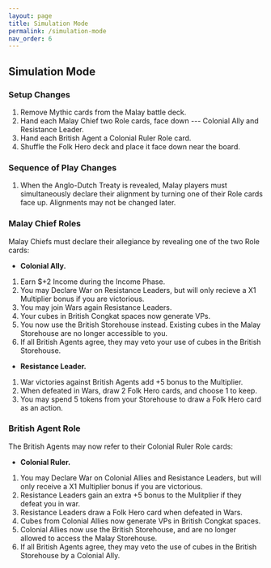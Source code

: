 ```yaml
---
layout: page
title: Simulation Mode
permalink: /simulation-mode
nav_order: 6
---
```


## Simulation Mode

### Setup Changes
1. Remove Mythic cards from the Malay battle deck.
2. Hand each Malay Chief two Role cards, face down --- Colonial Ally and Resistance Leader.
3. Hand each British Agent a Colonial Ruler Role card.
4. Shuffle the Folk Hero deck and place it face down near the board.

### Sequence of Play Changes
1. When the Anglo-Dutch Treaty is revealed, Malay players must simultaneously declare their alignment by turning one of their Role cards face up. Alignments may not be changed later.

### Malay Chief Roles
Malay Chiefs must declare their allegiance by revealing one of the two Role cards:

- **Colonial Ally.**
1. Earn $+2 Income during the Income Phase. 
2. You may Declare War on Resistance Leaders, but will only recieve a X1 Multiplier bonus if you are victorious.
3. You may join Wars again Resistance Leaders.
4. Your cubes in British Congkat spaces now generate VPs.
5. You now use the British Storehouse instead. Existing cubes in the Malay Storehouse are no longer accessible to you.
6. If all British Agents agree, they may veto your use of cubes in the British Storehouse.

- **Resistance Leader.**
1. War victories against British Agents add +5 bonus to the Multiplier.
2. When defeated in Wars, draw 2 Folk Hero cards, and choose 1 to keep.
3. You may spend 5 tokens from your Storehouse to draw a Folk Hero card as an action.

### British Agent Role
The British Agents may now refer to their Colonial Ruler Role cards:

- **Colonial Ruler.**
1. You may Declare War on Colonial Allies and Resistance Leaders, but will only receive a X1 Multiplier bonus if you are victorious.
2. Resistance Leaders gain an extra +5 bonus to the Mulitplier if they defeat you in war.
3. Resistance Leaders draw a Folk Hero card when defeated in Wars.
4. Cubes from Colonial Allies now generate VPs in British Congkat spaces.
5. Colonial Allies now use the British Storehouse, and are no longer allowed to access the Malay Storehouse.
4. If all British Agents agree, they may veto the use of cubes in the British Storehouse by a Colonial Ally.